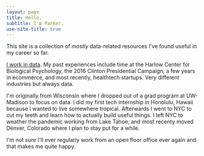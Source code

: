 ```yaml
---
layout: page
title: Hello,
subtitle: I'm Parker.
use-site-title: true
---
```


This site is a collection of *mostly* data-related resources I've found useful in my career so far.

[I work in data](https://www.linkedin.com/in/parker-tenpas-a45088134/). My past experiences include time at the Harlow Center for Biological Psychology, the 2016 Clinton Presidential Campaign, a few years in ecommerce, and most recently, healthtech startups. Very different industries but always data.

I'm originally from Wisconsin where I dropped out of a grad program at UW-Madison to focus on data. I did my first tech internship in Honolulu, Hawaii because I wanted to live somewhere tropical. Afterwards I went to NYC to cut my teeth and learn how to actually build useful things. I left NYC to weather the pandemic working from Lake Tahoe, and most recenty moved Denver, Colorado where I plan to stay put for a while.

I'm not sure I'll ever regularly work from an open floor office ever again and that makes me quite happy.
